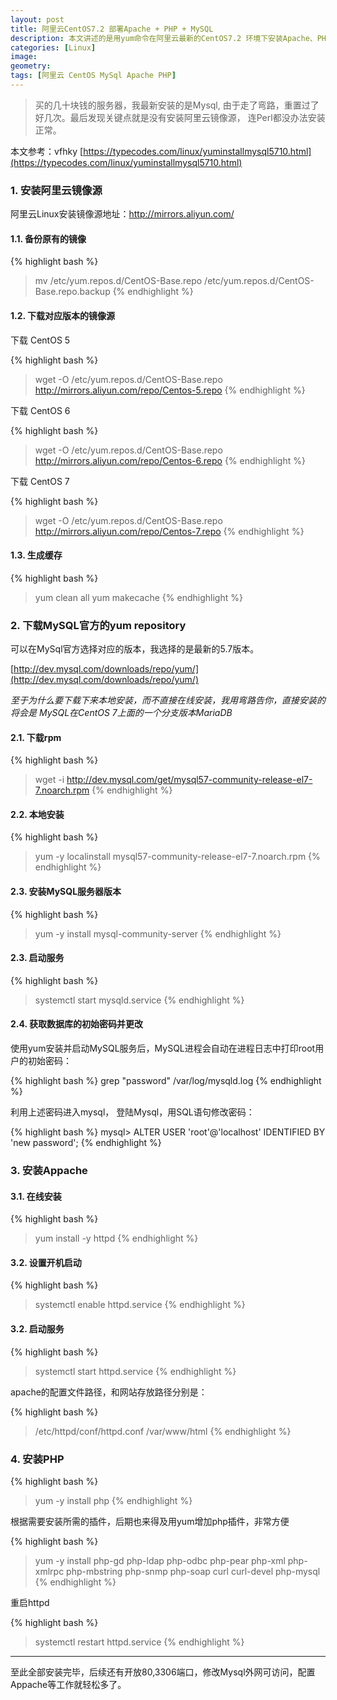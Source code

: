 ```yaml
---
layout: post
title: 阿里云CentOS7.2 部署Apache + PHP + MySQL
description: 本文讲述的是用yum命令在阿里云最新的CentOS7.2 环境下安装Apache、PHP和MySQL
categories: [Linux]
image:
geometry: 
tags: [阿里云 CentOS MySql Apache PHP]
---
```


> 买的几十块钱的服务器，我最新安装的是Mysql, 由于走了弯路，重置过了好几次。最后发现关键点就是没有安装阿里云镜像源，
连Perl都没办法安装正常。

本文参考：vfhky 
[https://typecodes.com/linux/yuminstallmysql5710.html](https://typecodes.com/linux/yuminstallmysql5710.html)

### 1. 安装阿里云镜像源

阿里云Linux安装镜像源地址：http://mirrors.aliyun.com/

#### 1.1. 备份原有的镜像

{% highlight bash %}
> mv /etc/yum.repos.d/CentOS-Base.repo /etc/yum.repos.d/CentOS-Base.repo.backup
{% endhighlight %}

#### 1.2. 下载对应版本的镜像源

下载 CentOS 5

{% highlight bash %}
> wget -O /etc/yum.repos.d/CentOS-Base.repo http://mirrors.aliyun.com/repo/Centos-5.repo
{% endhighlight %}

下载 CentOS 6

{% highlight bash %}
> wget -O /etc/yum.repos.d/CentOS-Base.repo http://mirrors.aliyun.com/repo/Centos-6.repo
{% endhighlight %}

下载 CentOS 7

{% highlight bash %}
> wget -O /etc/yum.repos.d/CentOS-Base.repo http://mirrors.aliyun.com/repo/Centos-7.repo
{% endhighlight %}

#### 1.3. 生成缓存

{% highlight bash %}
> yum clean all
> yum makecache
{% endhighlight %}

### 2. 下载MySQL官方的yum repository

可以在MySql官方选择对应的版本，我选择的是最新的5.7版本。

[http://dev.mysql.com/downloads/repo/yum/](http://dev.mysql.com/downloads/repo/yum/)

*至于为什么要下载下来本地安装，而不直接在线安装，我用弯路告你，直接安装的将会是 MySQL在CentOS 7上面的一个分支版本MariaDB*

#### 2.1. 下载rpm

{% highlight bash %}
> wget -i http://dev.mysql.com/get/mysql57-community-release-el7-7.noarch.rpm
{% endhighlight %}

#### 2.2. 本地安装

{% highlight bash %}
> yum -y localinstall mysql57-community-release-el7-7.noarch.rpm
{% endhighlight %}

#### 2.3. 安装MySQL服务器版本

{% highlight bash %}
> yum -y install mysql-community-server
{% endhighlight %}

#### 2.3. 启动服务

{% highlight bash %}
> systemctl start  mysqld.service
{% endhighlight %}

#### 2.4. 获取数据库的初始密码并更改

使用yum安装并启动MySQL服务后，MySQL进程会自动在进程日志中打印root用户的初始密码：

{% highlight bash %}
grep "password" /var/log/mysqld.log
{% endhighlight %}

利用上述密码进入mysql， 登陆Mysql，用SQL语句修改密码：

{% highlight bash %}
mysql> ALTER USER 'root'@'localhost' IDENTIFIED BY 'new password';
{% endhighlight %}

### 3. 安装Appache

#### 3.1. 在线安装

{% highlight bash %}
> yum install -y httpd
{% endhighlight %}

#### 3.2. 设置开机启动

{% highlight bash %}
> systemctl enable httpd.service
{% endhighlight %}

#### 3.2. 启动服务

{% highlight bash %}
> systemctl start httpd.service
{% endhighlight %}

apache的配置文件路径，和网站存放路径分别是：

{% highlight bash %}
> /etc/httpd/conf/httpd.conf
> /var/www/html
{% endhighlight %}

### 4. 安装PHP

{% highlight bash %}
> yum -y install php
{% endhighlight %}

根据需要安装所需的插件，后期也来得及用yum增加php插件，非常方便

{% highlight bash %}
> yum -y install php-gd php-ldap php-odbc php-pear php-xml php-xmlrpc php-mbstring php-snmp php-soap curl curl-devel php-mysql
{% endhighlight %}

重启httpd

{% highlight bash %}
> systemctl restart httpd.service
{% endhighlight %}

---

至此全部安装完毕，后续还有开放80,3306端口，修改Mysql外网可访问，配置Appache等工作就轻松多了。







